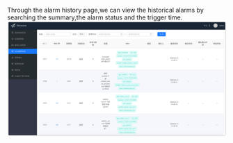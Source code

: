 Through the alarm history page,we can view the historical alarms by searching the summary,the alarm status and the trigger time.  
![historicalalarms](docs/images/historicalalarms.png)